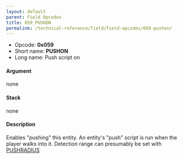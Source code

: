 ```yaml
---
layout: default
parent: Field Opcodes
title: 059_PUSHON
permalink: /technical-reference/field/field-opcodes/059-pushon/
---
```


-   Opcode: **0x059**
-   Short name: **PUSHON**
-   Long name: Push script on

#### Argument

none

#### Stack

none

#### Description

Enables "pushing" this entity. An entity's "push" script is run when the player walks into it. Detection range can presumably be set with [PUSHRADIUS](063_PUSHRADIUS)
